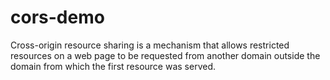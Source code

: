 # cors-demo

Cross-origin resource sharing is a mechanism that allows restricted resources on a web page to be requested from another domain outside the domain from which the first resource was served. 
